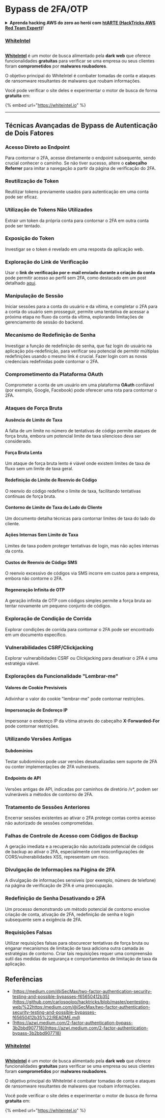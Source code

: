 # Bypass de 2FA/OTP

<details>

<summary><strong>Aprenda hacking AWS do zero ao herói com</strong> <a href="https://training.hacktricks.xyz/courses/arte"><strong>htARTE (HackTricks AWS Red Team Expert)</strong></a><strong>!</strong></summary>

Outras formas de apoiar o HackTricks:

* Se deseja ver sua **empresa anunciada no HackTricks** ou **baixar o HackTricks em PDF** Confira os [**PLANOS DE ASSINATURA**](https://github.com/sponsors/carlospolop)!
* Adquira o [**swag oficial PEASS & HackTricks**](https://peass.creator-spring.com)
* Descubra [**A Família PEASS**](https://opensea.io/collection/the-peass-family), nossa coleção exclusiva de [**NFTs**](https://opensea.io/collection/the-peass-family)
* **Junte-se ao** 💬 [**grupo Discord**](https://discord.gg/hRep4RUj7f) ou ao [**grupo telegram**](https://t.me/peass) ou **siga-nos** no **Twitter** 🐦 [**@carlospolopm**](https://twitter.com/hacktricks\_live)**.**
* **Compartilhe seus truques de hacking enviando PRs para os** [**HackTricks**](https://github.com/carlospolop/hacktricks) e [**HackTricks Cloud**](https://github.com/carlospolop/hacktricks-cloud) repositórios do github.

</details>

### [WhiteIntel](https://whiteintel.io)

<figure><img src="/.gitbook/assets/image (1224).png" alt=""><figcaption></figcaption></figure>

[**WhiteIntel**](https://whiteintel.io) é um motor de busca alimentado pela **dark web** que oferece funcionalidades **gratuitas** para verificar se uma empresa ou seus clientes foram **comprometidos** por **malwares roubadores**.

O objetivo principal do WhiteIntel é combater tomadas de conta e ataques de ransomware resultantes de malwares que roubam informações.

Você pode verificar o site deles e experimentar o motor de busca de forma **gratuita** em:

{% embed url="https://whiteintel.io" %}

---

## **Técnicas Avançadas de Bypass de Autenticação de Dois Fatores**

### **Acesso Direto ao Endpoint**

Para contornar o 2FA, acesse diretamente o endpoint subsequente, sendo crucial conhecer o caminho. Se não tiver sucesso, altere o **cabeçalho Referrer** para imitar a navegação a partir da página de verificação do 2FA.

### **Reutilização de Token**

Reutilizar tokens previamente usados para autenticação em uma conta pode ser eficaz.

### **Utilização de Tokens Não Utilizados**

Extrair um token da própria conta para contornar o 2FA em outra conta pode ser tentado.

### **Exposição do Token**

Investigar se o token é revelado em uma resposta da aplicação web.

### **Exploração do Link de Verificação**

Usar o **link de verificação por e-mail enviado durante a criação da conta** pode permitir acesso ao perfil sem 2FA, como destacado em um post detalhado [aqui](https://srahulceh.medium.com/behind-the-scenes-of-a-security-bug-the-perils-of-2fa-cookie-generation-496d9519771b).

### **Manipulação de Sessão**

Iniciar sessões para a conta do usuário e da vítima, e completar o 2FA para a conta do usuário sem prosseguir, permite uma tentativa de acessar a próxima etapa no fluxo da conta da vítima, explorando limitações de gerenciamento de sessão do backend.

### **Mecanismo de Redefinição de Senha**

Investigar a função de redefinição de senha, que faz login do usuário na aplicação pós-redefinição, para verificar seu potencial de permitir múltiplas redefinições usando o mesmo link é crucial. Fazer login com as novas credenciais redefinidas pode contornar o 2FA.

### **Comprometimento da Plataforma OAuth**

Comprometer a conta de um usuário em uma plataforma **OAuth** confiável (por exemplo, Google, Facebook) pode oferecer uma rota para contornar o 2FA.

### **Ataques de Força Bruta**

#### **Ausência de Limite de Taxa**

A falta de um limite no número de tentativas de código permite ataques de força bruta, embora um potencial limite de taxa silencioso deva ser considerado.

#### **Força Bruta Lenta**

Um ataque de força bruta lento é viável onde existem limites de taxa de fluxo sem um limite de taxa geral.

#### **Redefinição do Limite de Reenvio de Código**

O reenvio do código redefine o limite de taxa, facilitando tentativas contínuas de força bruta.

#### **Contorno de Limite de Taxa do Lado do Cliente**

Um documento detalha técnicas para contornar limites de taxa do lado do cliente.

#### **Ações Internas Sem Limite de Taxa**

Limites de taxa podem proteger tentativas de login, mas não ações internas da conta.

#### **Custos de Reenvio de Código SMS**

O reenvio excessivo de códigos via SMS incorre em custos para a empresa, embora não contorne o 2FA.

#### **Regeneração Infinita de OTP**

A geração infinita de OTP com códigos simples permite a força bruta ao tentar novamente um pequeno conjunto de códigos.

### **Exploração de Condição de Corrida**

Explorar condições de corrida para contornar o 2FA pode ser encontrado em um documento específico.

### **Vulnerabilidades CSRF/Clickjacking**

Explorar vulnerabilidades CSRF ou Clickjacking para desativar o 2FA é uma estratégia viável.

### **Explorações da Funcionalidade "Lembrar-me"**

#### **Valores de Cookie Previsíveis**

Adivinhar o valor do cookie "lembrar-me" pode contornar restrições.

#### **Impersonação de Endereço IP**

Impersonar o endereço IP da vítima através do cabeçalho **X-Forwarded-For** pode contornar restrições.

### **Utilizando Versões Antigas**

#### **Subdomínios**

Testar subdomínios pode usar versões desatualizadas sem suporte de 2FA ou conter implementações de 2FA vulneráveis.

#### **Endpoints de API**

Versões antigas de API, indicadas por caminhos de diretório /v\*, podem ser vulneráveis a métodos de contorno de 2FA.

### **Tratamento de Sessões Anteriores**

Encerrar sessões existentes ao ativar o 2FA protege contas contra acesso não autorizado de sessões comprometidas.

### **Falhas de Controle de Acesso com Códigos de Backup**

A geração imediata e a recuperação não autorizada potencial de códigos de backup ao ativar o 2FA, especialmente com misconfigurações de CORS/vulnerabilidades XSS, representam um risco.

### **Divulgação de Informações na Página de 2FA**

A divulgação de informações sensíveis (por exemplo, número de telefone) na página de verificação de 2FA é uma preocupação.

### **Redefinição de Senha Desativando o 2FA**

Um processo demonstrando um método potencial de contorno envolve criação de conta, ativação de 2FA, redefinição de senha e login subsequente sem a exigência de 2FA.

### **Requisições Falsas**

Utilizar requisições falsas para obscurecer tentativas de força bruta ou enganar mecanismos de limitação de taxa adiciona outra camada às estratégias de contorno. Criar tais requisições requer uma compreensão sutil das medidas de segurança e comportamentos de limitação de taxa da aplicação.

## Referências

* [https://medium.com/@iSecMax/two-factor-authentication-security-testing-and-possible-bypasses-f65650412b35](https://github.com/carlospolop/hacktricks/blob/master/pentesting-web/%22https:/medium.com/@iSecMax/two-factor-authentication-security-testing-and-possible-bypasses-f65650412b35%22/README.md)
* [https://azwi.medium.com/2-factor-authentication-bypass-3b2bbd907718](https://azwi.medium.com/2-factor-authentication-bypass-3b2bbd907718)


### [WhiteIntel](https://whiteintel.io)

<figure><img src="/.gitbook/assets/image (1224).png" alt=""><figcaption></figcaption></figure>

[**WhiteIntel**](https://whiteintel.io) é um motor de busca alimentado pela **dark web** que oferece funcionalidades **gratuitas** para verificar se uma empresa ou seus clientes foram **comprometidos** por **malwares roubadores**.

O objetivo principal do WhiteIntel é combater tomadas de conta e ataques de ransomware resultantes de malwares que roubam informações.

Você pode verificar o site deles e experimentar o motor de busca de forma **gratuita** em:

{% embed url="https://whiteintel.io" %}
